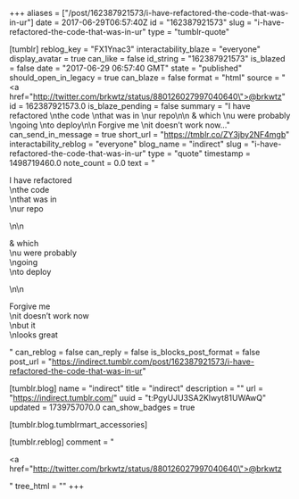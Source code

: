 +++
aliases = ["/post/162387921573/i-have-refactored-the-code-that-was-in-ur"]
date = 2017-06-29T06:57:40Z
id = "162387921573"
slug = "i-have-refactored-the-code-that-was-in-ur"
type = "tumblr-quote"

[tumblr]
reblog_key = "FX1Ynac3"
interactability_blaze = "everyone"
display_avatar = true
can_like = false
id_string = "162387921573"
is_blazed = false
date = "2017-06-29 06:57:40 GMT"
state = "published"
should_open_in_legacy = true
can_blaze = false
format = "html"
source = "<a href=\"http://twitter.com/brkwtz/status/880126027997040640\">@brkwtz</a>"
id = 162387921573.0
is_blaze_pending = false
summary = "I have refactored \nthe code \nthat was in \nur repo\n\n & which \nu were probably \ngoing \nto deploy\n\n Forgive me \nit doesn’t work now..."
can_send_in_message = true
short_url = "https://tmblr.co/ZY3jby2NF4mgb"
interactability_reblog = "everyone"
blog_name = "indirect"
slug = "i-have-refactored-the-code-that-was-in-ur"
type = "quote"
timestamp = 1498719460.0
note_count = 0.0
text = "<p>I have refactored<br/>\nthe code<br/>\nthat was in<br/>\nur repo</p>\n\n<p>&amp; which<br/>\nu were probably<br/>\ngoing<br/>\nto deploy</p>\n\n<p>Forgive me<br/>\nit doesn&rsquo;t work now<br/>\nbut it<br/>\nlooks great</p>"
can_reblog = false
can_reply = false
is_blocks_post_format = false
post_url = "https://indirect.tumblr.com/post/162387921573/i-have-refactored-the-code-that-was-in-ur"

[tumblr.blog]
name = "indirect"
title = "indirect"
description = ""
url = "https://indirect.tumblr.com/"
uuid = "t:PgyUJU3SA2Klwyt81UWAwQ"
updated = 1739757070.0
can_show_badges = true

[tumblr.blog.tumblrmart_accessories]

[tumblr.reblog]
comment = "<p><a href=\"http://twitter.com/brkwtz/status/880126027997040640\">@brkwtz</a></p>"
tree_html = ""
+++
